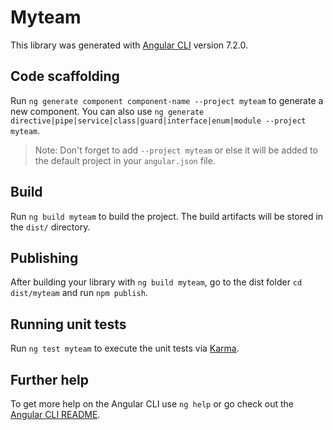 # Myteam

This library was generated with [Angular CLI](https://github.com/angular/angular-cli) version 7.2.0.

## Code scaffolding

Run `ng generate component component-name --project myteam` to generate a new component. You can also use `ng generate directive|pipe|service|class|guard|interface|enum|module --project myteam`.
> Note: Don't forget to add `--project myteam` or else it will be added to the default project in your `angular.json` file. 

## Build

Run `ng build myteam` to build the project. The build artifacts will be stored in the `dist/` directory.

## Publishing

After building your library with `ng build myteam`, go to the dist folder `cd dist/myteam` and run `npm publish`.

## Running unit tests

Run `ng test myteam` to execute the unit tests via [Karma](https://karma-runner.github.io).

## Further help

To get more help on the Angular CLI use `ng help` or go check out the [Angular CLI README](https://github.com/angular/angular-cli/blob/master/README.md).
